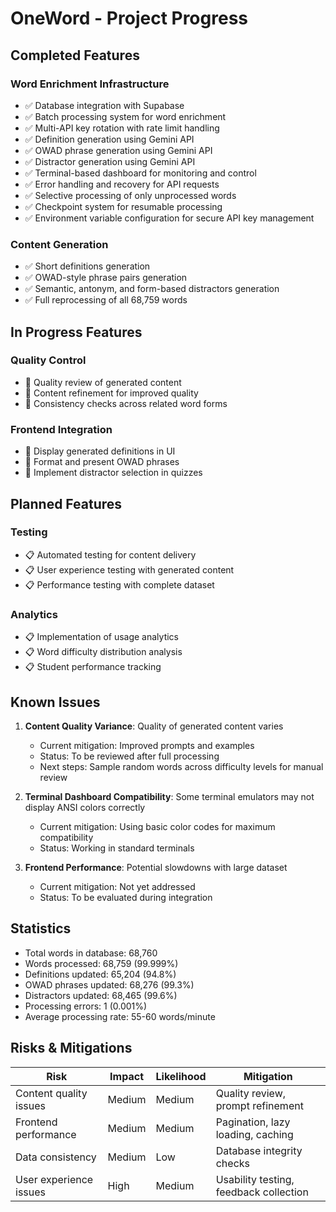 # OneWord - Project Progress

## Completed Features

### Word Enrichment Infrastructure
- ✅ Database integration with Supabase
- ✅ Batch processing system for word enrichment
- ✅ Multi-API key rotation with rate limit handling
- ✅ Definition generation using Gemini API
- ✅ OWAD phrase generation using Gemini API
- ✅ Distractor generation using Gemini API
- ✅ Terminal-based dashboard for monitoring and control
- ✅ Error handling and recovery for API requests
- ✅ Selective processing of only unprocessed words
- ✅ Checkpoint system for resumable processing
- ✅ Environment variable configuration for secure API key management

### Content Generation
- ✅ Short definitions generation
- ✅ OWAD-style phrase pairs generation
- ✅ Semantic, antonym, and form-based distractors generation
- ✅ Full reprocessing of all 68,759 words

## In Progress Features

### Quality Control
- 🔄 Quality review of generated content
- 🔄 Content refinement for improved quality
- 🔄 Consistency checks across related word forms

### Frontend Integration
- 🔄 Display generated definitions in UI
- 🔄 Format and present OWAD phrases
- 🔄 Implement distractor selection in quizzes

## Planned Features

### Testing
- 📋 Automated testing for content delivery
- 📋 User experience testing with generated content
- 📋 Performance testing with complete dataset

### Analytics
- 📋 Implementation of usage analytics
- 📋 Word difficulty distribution analysis
- 📋 Student performance tracking

## Known Issues

1. **Content Quality Variance**: Quality of generated content varies
   - Current mitigation: Improved prompts and examples
   - Status: To be reviewed after full processing
   - Next steps: Sample random words across difficulty levels for manual review

2. **Terminal Dashboard Compatibility**: Some terminal emulators may not display ANSI colors correctly
   - Current mitigation: Using basic color codes for maximum compatibility
   - Status: Working in standard terminals

3. **Frontend Performance**: Potential slowdowns with large dataset
   - Current mitigation: Not yet addressed
   - Status: To be evaluated during integration

## Statistics

- Total words in database: 68,760
- Words processed: 68,759 (99.999%)
- Definitions updated: 65,204 (94.8%)
- OWAD phrases updated: 68,276 (99.3%)
- Distractors updated: 68,465 (99.6%)
- Processing errors: 1 (0.001%)
- Average processing rate: 55-60 words/minute

## Risks & Mitigations

| Risk | Impact | Likelihood | Mitigation |
|------|--------|------------|------------|
| Content quality issues | Medium | Medium | Quality review, prompt refinement |
| Frontend performance | Medium | Medium | Pagination, lazy loading, caching |
| Data consistency | Medium | Low | Database integrity checks |
| User experience issues | High | Medium | Usability testing, feedback collection | 